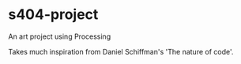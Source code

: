 # s404-project
An art project using Processing

Takes much inspiration from Daniel Schiffman's 'The nature of code'.
